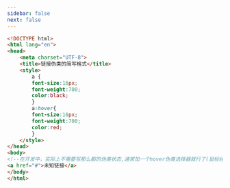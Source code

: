 ```yaml
---
sidebar: false
next: false
---
```

<BlogInfo/>






```html
<!DOCTYPE html>
<html lang="en">
<head>
    <meta charset="UTF-8">
    <title>链接伪类的简写格式</title>
    <style>
        a {
        font-size:16px;
        font-weight:700;
        color:black;
        }
        a:hover{
        font-size:16px;
        font-weight:700;
        color:red;
        }
    </style>
</head>
<body>
<!--在开发中，实际上不需要写那么都的伪类状态,通常加一个hover伪类选择器就行了(鼠标经过时的状态)-->
<a href="#">未知链接</a>
</body>
</html>
```






<ActionBox />
        
<style>#top-box {margin-top:0.5rem!important;}</style>